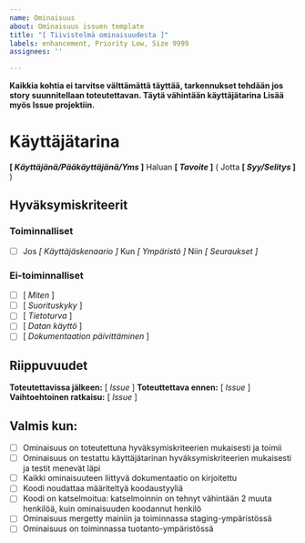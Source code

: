 ```yaml
---
name: Ominaisuus
about: Ominaisuus issuen template
title: "[ Tiivistelmä ominaisuudesta ]"
labels: enhancement, Priority Low, Size 9999
assignees: ''

---
```


**Kaikkia kohtia ei tarvitse välttämättä täyttää, tarkennukset tehdään jos story suunnitellaan toteutettavan. Täytä vähintään käyttäjätarina**
**Lisää myös Issue projektiin.**

# Käyttäjätarina
**[ *Käyttäjänä/Pääkäyttäjänä/Yms* ]**
Haluan **[ *Tavoite*  ]**
( Jotta **[ *Syy/Selitys* ]** )

## Hyväksymiskriteerit

### Toiminnalliset

- [ ] Jos *[ Käyttäjäskenaario ]*
      Kun *[ Ympäristö ]*
      Niin *[ Seuraukset ]*

### Ei-toiminnalliset

- [ ] [ *Miten* ]
- [ ] [ *Suorituskyky* ]
- [ ] [ *Tietoturva* ]
- [ ] [ *Datan käyttö* ]
- [ ] [ *Dokumentaation päivittäminen* ]

## Riippuvuudet
**Toteutettavissa jälkeen:** [ *Issue* ]
**Toteuttettava ennen:** [ *Issue* ]
**Vaihtoehtoinen ratkaisu:** [ *Issue* ]

## Valmis kun:
- [ ] Ominaisuus on toteutettuna hyväksymiskriteerien mukaisesti ja toimii 
- [ ] Ominaisuus on testattu käyttäjätarinan hyväksymiskriteerien mukaisesti ja testit menevät läpi
- [ ] Kaikki ominaisuuteen liittyvä dokumentaatio on kirjoitettu
- [ ] Koodi noudattaa määriteltyä koodaustyyliä
- [ ] Koodi on katselmoitua: katselmoinnin on tehnyt vähintään 2 muuta henkilöä, kuin ominaisuuden koodannut henkilö
- [ ] Ominaisuus mergetty mainiin ja toiminnassa staging-ympäristössä
- [ ] Ominaisuus on toiminnassa tuotanto-ympäristössä
